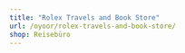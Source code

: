 ```yaml
---
title: "Rolex Travels and Book Store"
url: /oyoor/rolex-travels-and-book-store/
shop: Reisebüro
---
```

